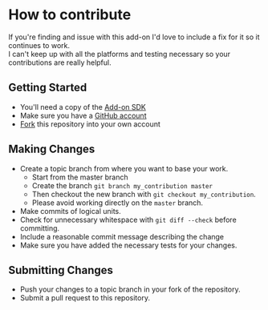 # How to contribute

If you're finding and issue with this add-on I'd love to include a fix for it so it continues to work.  
I can't keep up with all the platforms and testing necessary so your contributions are really helpful.

## Getting Started

 * You'll need a copy of the [Add-on SDK](mozilla/addon-sdk/)
 * Make sure you have a [GitHub account](https://github.com/signup/free)
 * [Fork](/emmanuelroecker/pdfviewer/fork_select) this repository into your own account

## Making Changes

* Create a topic branch from where you want to base your work.
  * Start from the master branch
  * Create the branch `git branch my_contribution master`
  * Then checkout the new branch with `git checkout my_contribution`.
  * Please avoid working directly on the `master` branch.
* Make commits of logical units.
* Check for unnecessary whitespace with `git diff --check` before committing.
* Include a reasonable commit message describing the change
* Make sure you have added the necessary tests for your changes.


## Submitting Changes

* Push your changes to a topic branch in your fork of the repository.
* Submit a pull request to this repository.
